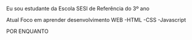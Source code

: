 Eu sou estudante da Escola SESI de Referência do 3º ano

Atual Foco em aprender desenvolvimento WEB
-HTML
-CSS
-Javascript

POR ENQUANTO
